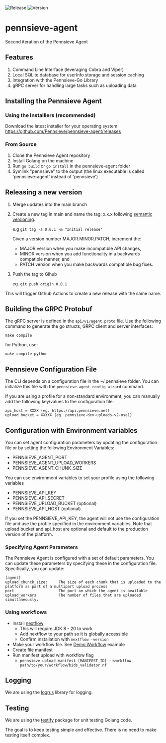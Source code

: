 ![Release](https://github.com/Pennsieve/pennsieve-agent/actions/workflows/go.yml/badge.svg?branch=main)
![Version](https://img.shields.io/github/v/release/Pennsieve/pennsieve-agent?include_prereleases)

# pennsieve-agent
Second iteration of the Pennsieve Agent


## Features

1. Command Line Interface (leveraging Cobra and Viper)
2. Local SQLite database for userInfo storage and session caching
3. Integration with the Pennsieve-Go Library
4. gRPC server for handling large tasks such as uploading data


## Installing the Pennsieve Agent

### Using the Installlers (recommended)

Download the latest installer for your operating system: https://github.com/Pennsieve/pennsieve-agent/releases

### From Source

1. Clone the Pennsieve Agent repository
2. Install Golang on the machine
3. Run `go build` or `go install` in the pennsieve-agent folder
4. Symlink "pennsieve" to the output (the linux executable is called 'pennsieve-agent' instead of 'pennsieve')




## Releasing a new version

1. Merge updates into the main branch
2. Create a new tag in main and name the tag: x.x.x following [semantic versioning](https://semver.org/).

    e.g ```git tag -a 0.0.1 -m "Initial release"```

    Given a version number MAJOR.MINOR.PATCH, increment the:

    - MAJOR version when you make incompatible API changes,
    - MINOR version when you add functionality in a backwards compatible manner, and
    - PATCH version when you make backwards compatible bug fixes.

3. Push the tag to Gihub

    eg. ```git push origin 0.0.1```
    
This will trigger Github Actions to create a new release with the same name.


## Building the GRPC Protobuf 
The gRPC server is defined in the ```api/v1/agent.proto``` file. Use the following command to generate the go structs, GRPC client and server interfaces: 

```shell
make compile
```

for Python, use:
```shell
make compile-python
```

## Pennsieve Configuration File
The CLI depends on a configuration file in the ~/.pennsieve folder. You can initialize this file 
with the ```pennsieve-agent config wizard``` command. 

If you are using a profile for a non-standard environment, you can manually add the following key/values to the configuration file:

```shell
api_host = XXXX (eg. https://api.pennsieve.net)
upload_bucket = XXXXX (eg. pennsieve-dev-uploads-v2-use1)
```

## Configuration with Environment variables
You can set agent configuration parameters by updating the configuration file or by setting the following Environment Variables:

- PENNSIEVE_AGENT_PORT
- PENNSIEVE_AGENT_UPLOAD_WORKERS
- PENNSIEVE_AGENT_CHUNK_SIZE

You can use environment variables to set your profile using the following variables

- PENNSIEVE_API_KEY
- PENNSIEVE_API_SECRET
- PENNSIEVE_UPLOAD_BUCKET (optional)
- PENNSIEVE_API_HOST (optional)

If you set the PENNSIEVE_API_KEY, the agent will not use the configuration file and use the profile specified in the environment variables. Note that upload bucket and api_host are optional and default to the production version of the platform.

### Specifying Agent Parameters
The Pennsieve Agent is configured with a set of default parameters. You can update these parameters by specifying these in the configuration file. Specifically, you can update:

```shell
[agent]
upload_chunck_size:     The size of each chunk that is uploaded to the platform as part of a multipart upload process
port                    The port on which the agent is available
upload_workers          The number of files that are uploaded simultaneously.
```

### Using workflows

 * Install [nextflow](https://www.nextflow.io/)
   * This will require JDK 8 - 20 to work
   * Add nextflow to your path so it is globally accessible
   * Confirm installation with `nextflow -version`
 * Make your workflow file. See [Demo Workflow](https://github.com/Pennsieve/nextflow_example) example
 * Create file manifest
 * Run manifest upload with workflow flag
   * `pennsieve upload manifest [MANIFEST_ID] --workflow path/to/your/workflow/bids_validator.nf`

## Logging
We are using the [logrus](https://github.com/sirupsen/logrus) library for logging.

## Testing
We are using the [testify](https://github.com/stretchr/testify) package for unit testing Golang code. 

The goal is to keep testing simple and effective. There is no need to make testing itself complex. 
